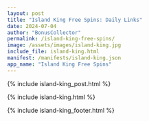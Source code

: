 ```yaml
---
layout: post
title: "Island King Free Spins: Daily Links"
date: 2024-07-04
author: "BonusCollector"
permalink: /island-king-free-spins/
image: /assets/images/island-king.jpg
include_file: island-king.html
manifest: /manifests/island-king.json
app_name: "Island King Free Spins"
---
```


{% include island-king_post.html %}

{% include island-king.html %}

{% include island-king_footer.html %}